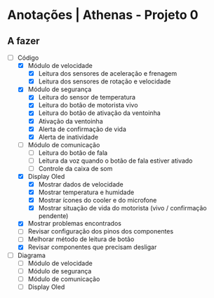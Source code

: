 # Anotações | Athenas - Projeto 0

## A fazer

- [ ] Código
  - [x] Módulo de velocidade
    - [x] Leitura dos sensores de aceleração e frenagem
    - [x] Leitura dos sensores de rotação e velocidade

  - [x] Módulo de segurança
    - [x] Leitura do sensor de temperatura
    - [x] Leitura do botão de motorista vivo
    - [x] Leitura do botão de ativação da ventoinha
    - [x] Ativação da ventoinha
    - [x] Alerta de confirmação de vida
    - [x] Alerta de inatividade

  - [ ] Módulo de comunicação
    - [ ] Leitura do botão de fala
    - [ ] Leitura da voz quando o botão de fala estiver ativado
    - [ ] Controle da caixa de som

  - [x] Display Oled
    - [x] Mostrar dados de velocidade
    - [x] Mostrar temperatura e humidade
    - [x] Mostrar ícones do cooler e do microfone
    - [x] Mostrar situação de vida do motorista (vivo / confirmação pendente)

  - [x] Mostrar problemas encontrados
  - [ ] Revisar configuração dos pinos dos componentes
  - [ ] Melhorar método de leitura de botão
  - [x] Revisar componentes que precisam desligar

- [ ] Diagrama
  - [ ] Módulo de velocidade
  - [ ] Módulo de segurança
  - [ ] Módulo de comunicação
  - [ ] Display Oled
